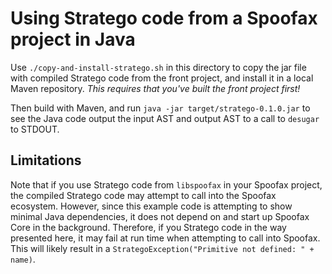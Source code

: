 # Using Stratego code from a Spoofax project in Java

Use `./copy-and-install-stratego.sh` in this directory to copy the jar file with compiled Stratego code from the front project, and install it in a local Maven repository. _This requires that you've built the front project first!_

Then build with Maven, and run `java -jar target/stratego-0.1.0.jar` to see the Java code output the input AST and output AST to a call to `desugar` to STDOUT.

## Limitations

Note that if you use Stratego code from `libspoofax` in your Spoofax project, the compiled Stratego code may attempt to call into the Spoofax ecosystem. However, since this example code is attempting to show minimal Java dependencies, it does not depend on and start up Spoofax Core in the background. Therefore, if you Stratego code in the way presented here, it may fail at run time when attempting to call into Spoofax. This will likely result in a `StrategoException("Primitive not defined: " + name)`. 
